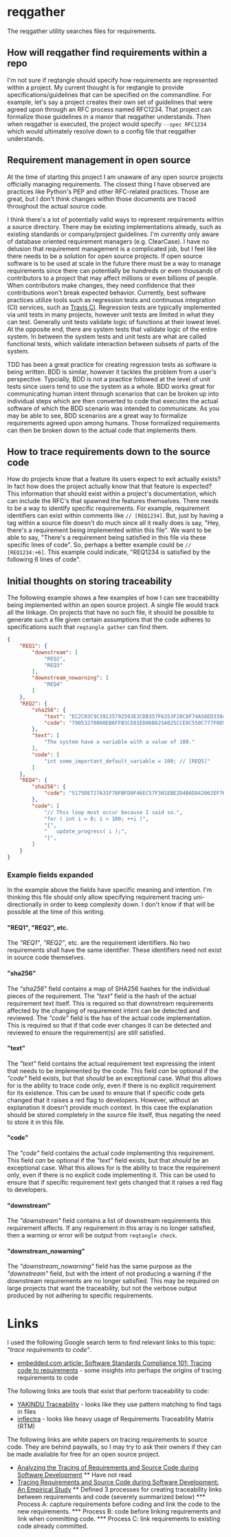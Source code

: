 # reqgather

The reqgather utility searches files for requirements.

## How will reqgather find requirements within a repo
I'm not sure if reqtangle should specify how requirements are represented within a project.
My current thought is for reqtangle to provide specifications/guidelines that can be specified on the commandline.
For example, let's say a project creates their own set of guidelines that were agreed upon through an RFC process named RFC1234.
That project can formalize those guidelines in a manor that reqgather understands.
Then when reqgather is executed, the project would specify `--spec RFC1234` which would ultimately resolve down to a config file that reqgather understands.

## Requirement management in open source
At the time of starting this project I am unaware of any open source projects officially managing requirements.
The closest thing I have observed are practices like Python's PEP and other RFC-related practices.
Those are great, but I don't think changes within those documents are traced throughout the actual source code.

I think there's a lot of potentially valid ways to represent requirements within a source directory.
There may be existing implementations already, such as existing standards or company/project guidelines.
I'm currently only aware of database oriented requirement managers (e.g. ClearCase).
I have no delusion that requirement management is a complicated job, but I feel like there needs to be a solution for open source projects.
If open source software is to be used at scale in the future there must be a way to manage requirements since there can potentially be hundreds or even thousands of contributors to a project that may affect millions or even billions of people.
When contributors make changes, they need confidence that their contributions won't break expected behavior.
Currently, best software practices utilize tools such as regression tests and continuous integration (CI) services, such as [Travis CI][0].
Regression tests are typically implemented via unit tests in many projects, however unit tests are limited in what they can test.
Generally unit tests validate logic of functions at their lowest level.
At the opposite end, there are system tests that validate logic of the entire system.
In between the system tests and unit tests are what are called functional tests, which validate interaction between subsets of parts of the system.

TDD has been a great practice for creating regression tests as software is being written.
BDD is similar, however it tackles the problem from a user's perspective.
Typcially, BDD is not a practice followed at the level of unit tests since users tend to use the system as a whole.
BDD works great for communicating human intent through scenarios that can be broken up into individual steps which are then converted to code that executes the actual software of which the BDD scenario was intended to communicate.
As you may be able to see, BDD scenarios are a great way to formalize requirements agreed upon among humans.
Those formalized requirements can then be broken down to the actual code that implements them.

## How to trace requirements down to the source code
How do projects know that a feature its users expect to exit actually exists?
In fact how does the project actually know that that feature is expected?
This information that should exist within a project's documentation, which can include the RFC's that spawned the features themselves.
There needs to be a way to identify specific requirements.
For example, requirement identifiers can exist within comments like `// [REQ1234]`.
But, just by having a tag within a source file doesn't do much since all it really does is say, "Hey, there's a requirement being implemented within this file".
We want to be able to say, "There's a requirement being satisfied in this file via these specific lines of code".
So, perhaps a better example could be `// [REQ1234:+6]`.
This example could indicate, "REQ1234 is satisfied by the following 6 lines of code".

## Initial thoughts on storing traceability
The following example shows a few examples of how I can see traceability being implemented within an open source project.
A single file would track all the linkage.
On projects that have no such file, it should be possible to generate such a file given certain assumptions that the code adheres to specifications such that `reqtangle gather` can find them.

```json
{
    "REQ1": {
        "downstream": [
            "REQ2",
            "REQ3"
        ],
        "downstream_nowarning": [
            "REQ4"
        ]
    },
    "REQ2": {
        "sha256": {
            "text": "EC2C03C9C39135792593E3CDB357F6353F20C8F74A56ED33846CBB9BD82C5031",
            "code": "79053270080EB6FFB3CE01ED06B625A025CCE0C550C777F0D59429296F06647D"
        },
        "text": [
            "The system have a variable with a value of 100."
        ],
        "code": [
            "int some_important_default_variable = 100; // [REQ5]"
        ]
    },
    "REQ4": {
        "sha256": {
            "code": "5175DE727A31F78FBFD0F46EC57F301EBE2D4B6D842062EF76443AF6EC476437"
        },
        "code": [
            "// This loop must occur because I said so.",
            "for ( int i = 0; i < 100; ++i )",
            "{",
            "   update_progress( i );",
            "}",
        ]
    }
}
```
### Example fields expanded
In the example above the fields have specific meaning and intention.
I'm thinking this file should only allow specifying requirement tracing uni-directionally in order to keep complexity down.
I don't know if that will be possible at the time of this writing.

#### "REQ1", "REQ2", etc.
The _"REQ1"_, _"REQ2"_, etc. are the requirement identifiers.
No two requirements shall have the same identifier.
These identifiers need not exist in source code themselves.

#### "sha256"
The _"sha256"_ field contains a map of SHA256 hashes for the individual pieces of the requirement.
The _"text"_ field is the hash of the actual requirement text itself.
This is required so that downstream requirements affected by the changing of requirement intent can be detected and reviewed.
The _"code"_ field is the has of the actual code implementation.
This is required so that if that code ever changes it can be detected and reviewed to ensure the requirement(s) are still satisfied.

#### "text"
The _"text"_ field contains the actual requirement text expressing the intent that needs to be implemented by the code.
This field _can_ be optional if the _"code"_ field exists, but that _should_ be an exceptional case.
What this allows for is the ability to trace code only, even if there is no explicit requirement for its existence.
This can be used to ensure that if specific code gets changed that it raises a red flag to developers.
However, without an explanation it doesn't provide much context.
In this case the explanation should be stored completely in the source file itself, thus negating the need to store it in this file.

#### "code"
The _"code"_ field contains the actual code implementing this requirement.
This field _can_ be optional if the _"text"_ field exists, but that _should_ be an exceptional case.
What this allows for is the ability to trace the requirement only, even if there is no explicit code implementing it.
This can be used to ensure that if specific requirement text gets changed that it raises a red flag to developers.

#### "downstream"
The _"downstream"_ field contains a list of downstream requirements this requirement affects.
If any requirement in this array is no longer satisfied, then a warning or error will be output from `reqtangle check`.

#### "downstream_nowarning"
The _"downstream_nowarning"_ field has the same purpose as the _"downstream"_ field, but with the intent of not producing a warning if the downstream requirements are no longer satisfied.
This may be required on large projects that want the traceability, but not the verbose output produced by not adhering to specific requirements.

# Links
I used the following Google search term to find relevant links to this topic: _"trace requirements to code"_.

* [embedded.com article: Software Standards Compliance 101: Tracing code to requirements][2] - some insights into perhaps the origins of tracing requirements to code

The following links are tools that exist that perform traceability to code:
* [YAKINDU Traceability][3] - looks like they use pattern matching to find tags in files
* [inflectra][4] - looks like heavy usage of Requirements Traceability Matrix (RTM)

The following links are white papers on tracing requirements to source code.
They are behind paywalls, so I may try to ask their owners if they can be made available for free for an open source project.
* [Analyzing the Tracing of Requirements and Source Code during Software Development][5]
** Have not read
* [Tracing Requirements and Source Code during Software Development: An Empirical Study][6]
** Defined 3 processes for creating traceability links between requirements and code (severely summarized below)
*** Process A: capture requirements before coding and link the code to the new requirements.
*** Process B: code before linking requirements and link when committing code.
*** Process C: link requirements to existing code already committed.

[0]: https://travis-ci.org
[1]: https://automationpanda.com/2017/01/30/bdd-101-writing-good-gherkin/
[2]: https://www.embedded.com/design/safety-and-security/4441700/Software-Standards-Compliance-101--Tracing-code-to-requirements
[3]: https://blogs.itemis.com/en/feature-of-the-month-march-2017-tracing-requirements-and-source-code
[4]: https://www.inflectra.com/ideas/topic/requirements-traceability.aspx
[5]: https://link.springer.com/chapter/10.1007/978-3-642-37422-7_22
[6]: https://ieeexplore.ieee.org/document/6681335